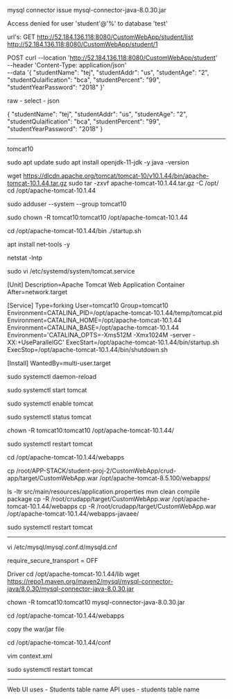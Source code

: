 mysql connector issue
mysql-connector-java-8.0.30.jar

Access denied for user 'student'@'%' to database 'test'

url's:
GET
http://52.184.136.118:8080/CustomWebApp/student/list
http://52.184.136.118:8080/CustomWebApp/student/1

POST
curl --location 'http://52.184.136.118:8080/CustomWebApp/student' \
--header 'Content-Type: application/json' \
--data '{
	  "studentName": "tej",
      "studentAddr": "us",
      "studentAge": "2",
      "studentQulaification": "bca",
      "studentPercent": "99",
      "studentYearPassword": "2018"
    }'

raw - select - json

{
	  "studentName": "tej",
      "studentAddr": "us",
      "studentAge": "2",
      "studentQulaification": "bca",
      "studentPercent": "99",
      "studentYearPassword": "2018"
    }

-----------------
tomcat10

sudo apt update
sudo apt install openjdk-11-jdk -y
java -version


 wget https://dlcdn.apache.org/tomcat/tomcat-10/v10.1.44/bin/apache-tomcat-10.1.44.tar.gz
sudo tar -zxvf apache-tomcat-10.1.44.tar.gz -C /opt/
cd /opt/apache-tomcat-10.1.44

sudo adduser --system --group tomcat10

sudo chown -R tomcat10:tomcat10 /opt/apache-tomcat-10.1.44

cd /opt/apache-tomcat-10.1.44/bin
./startup.sh

apt install net-tools -y

netstat -lntp


sudo vi /etc/systemd/system/tomcat.service

[Unit]
Description=Apache Tomcat Web Application Container
After=network.target

[Service]
Type=forking
User=tomcat10
Group=tomcat10
Environment=CATALINA_PID=/opt/apache-tomcat-10.1.44/temp/tomcat.pid
Environment=CATALINA_HOME=/opt/apache-tomcat-10.1.44
Environment=CATALINA_BASE=/opt/apache-tomcat-10.1.44
Environment='CATALINA_OPTS=-Xms512M -Xmx1024M -server -XX:+UseParallelGC'
ExecStart=/opt/apache-tomcat-10.1.44/bin/startup.sh
ExecStop=/opt/apache-tomcat-10.1.44/bin/shutdown.sh

[Install]
WantedBy=multi-user.target


sudo systemctl daemon-reload

sudo systemctl start tomcat

sudo systemctl enable tomcat

sudo systemctl status tomcat

chown -R tomcat10:tomcat10 /opt/apache-tomcat-10.1.44/

sudo systemctl restart tomcat

cd /opt/apache-tomcat-10.1.44/webapps

cp /root/APP-STACK/student-proj-2/CustomWebApp/crud-app/target/CustomWebApp.war /opt/apache-tomcat-8.5.100/webapps/

ls -ltr  src/main/resources/application.properties
mvn clean compile package
cp -R /root/crudapp/target/CustomWebApp.war /opt/apache-tomcat-10.1.44/webapps
cp -R /root/crudapp/target/CustomWebApp.war /opt/apache-tomcat-10.1.44/webapps-javaee/


sudo systemctl restart tomcat

--------------------------------------------

vi /etc/mysql/mysql.conf.d/mysqld.cnf

require_secure_transport = OFF

Driver
cd /opt/apache-tomcat-10.1.44/lib
wget https://repo1.maven.org/maven2/mysql/mysql-connector-java/8.0.30/mysql-connector-java-8.0.30.jar

chown -R tomcat10:tomcat10 mysql-connector-java-8.0.30.jar

cd /opt/apache-tomcat-10.1.44/webapps

copy the war/jar file

cd /opt/apache-tomcat-10.1.44/conf

vim context.xml

<Resource name="jdbc/TestDB" auth="Container" type="javax.sql.DataSource"
               maxActive="50" maxIdle="30" maxWait="10000"
               username="student" password="student@1"
               driverClassName="com.mysql.cj.jdbc.Driver"
               url="jdbc:mysql://10.0.0.4:3306/test?useSSL=false&amp;allowPublicKeyRetrieval=true"/>

sudo systemctl restart tomcat

----------------------------------------------------
Web UI uses - Students table name
API uses - students table name







    


